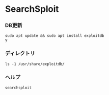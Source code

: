 # SearchSploit

### DB更新

```
sudo apt update && sudo apt install exploitdb
y
```

### ディレクトリ

```
ls -1 /usr/share/exploitdb/
```

### ヘルプ

```
searchsploit
```

